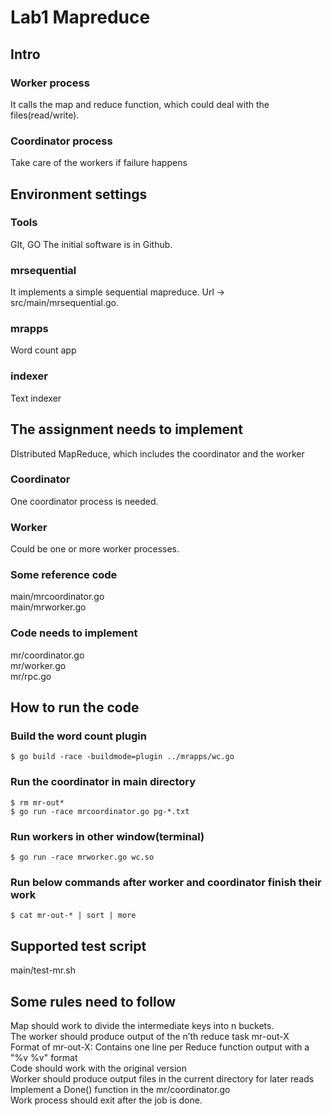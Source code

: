 # Lab1 Mapreduce
## Intro
### Worker process
It calls the map and reduce function, which could deal with the files(read/write).
### Coordinator process
Take care of the workers if failure happens
## Environment settings
### Tools
GIt, GO
The initial software is in Github. 
### mrsequential
It implements a simple sequential mapreduce.
Url -> src/main/mrsequential.go.
### mrapps
Word count app
### indexer
Text indexer
## The assignment needs to implement
DIstributed MapReduce, which includes the coordinator and the worker
### Coordinator
One coordinator process is needed.
### Worker
Could be one or more worker processes.
### Some reference code
main/mrcoordinator.go <br />
main/mrworker.go
### Code needs to implement
mr/coordinator.go <br />
mr/worker.go <br />
mr/rpc.go	
## How to run the code
### Build the word count plugin
`$ go build -race -buildmode=plugin ../mrapps/wc.go`
### Run the coordinator in main directory
`$ rm mr-out*`<br />
`$ go run -race mrcoordinator.go pg-*.txt`
### Run workers in other window(terminal)
`$ go run -race mrworker.go wc.so`
### Run below commands after worker and coordinator finish their work
`$ cat mr-out-* | sort | more`
## Supported test script
main/test-mr.sh
## Some rules need to follow
Map should work to divide the intermediate keys into n buckets. <br />
The worker should produce output of the n’th reduce task mr-out-X <br />
Format of mr-out-X: Contains one line per Reduce function output with a "%v %v" format <br />
Code should work with the original version <br />
Worker should produce output files in the current directory for later reads <br />
Implement a Done() function in the mr/coordinator.go <br />
Work process should exit after the job is done. <br />
